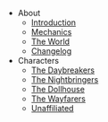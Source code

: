  - About
      - [Introduction](README.md)  
      - [Mechanics](mechanics.md)
      - [The World](the-world.md)
      - [Changelog](CHANGELOG.md)
  - Characters
      - [The Daybreakers](the-daybreakers.md)
      - [The Nightbringers](the-nightbringers.md)
      - [The Dollhouse](the-dollhouse.md)
      - [The Wayfarers](the-wayfarers.md)
      - [Unaffiliated](unaffiliated.md)
